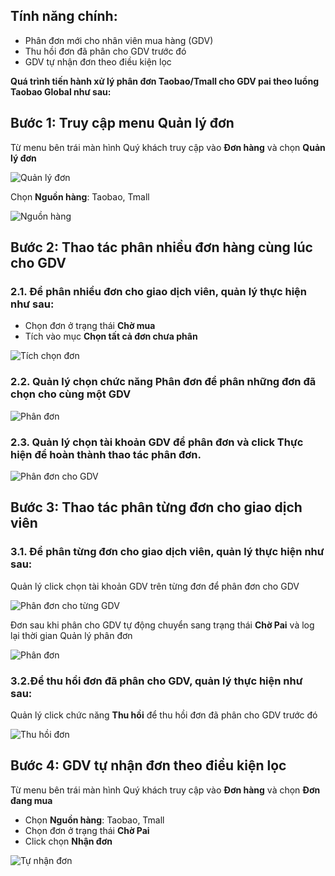 ## Tính năng chính: 
- Phân đơn mới cho nhân viên mua hàng (GDV)
- Thu hồi đơn đã phân cho GDV trước đó
- GDV tự nhận đơn theo điều kiện lọc

**Quá trình tiến hành xử lý phân đơn Taobao/Tmall cho GDV pai theo luồng Taobao Global như sau:**
## Bước 1: Truy cập menu Quản lý đơn
Từ menu bên trái màn hình Quý khách truy cập vào **Đơn hàng** và chọn **Quản lý đơn**

![Quản lý đơn](https://user-images.githubusercontent.com/75475064/105478067-46c46e80-5cd5-11eb-925b-fb42ef87f9a9.png)

Chọn **Nguồn hàng**: Taobao, Tmall

![Nguồn hàng](https://github.com/gobizvn/gobiz-docs/assets/73226975/bccdcae7-2cc4-4a06-9a98-53500a5cda6d)

## Bước 2: Thao tác phân nhiều đơn hàng cùng lúc cho GDV
### 2.1. Để phân nhiều đơn cho giao dịch viên, quản lý thực hiện như sau:
- Chọn đơn ở trạng thái **Chờ mua**
- Tích vào mục **Chọn tất cả đơn chưa phân**

![Tích chọn đơn](https://user-images.githubusercontent.com/75475064/105479376-f64e1080-5cd6-11eb-96cf-83112e3969b7.png)

### 2.2. Quản lý chọn chức năng Phân đơn để phân những đơn đã chọn cho cùng một GDV

![Phân đơn](https://user-images.githubusercontent.com/75475064/105479496-1aa9ed00-5cd7-11eb-9e7e-401c42da8bb4.png)

### 2.3. Quản lý chọn tài khoản GDV để phân đơn và click Thực hiện để hoàn thành thao tác phân đơn.

![Phân đơn cho GDV](https://user-images.githubusercontent.com/75475064/105479805-7ffdde00-5cd7-11eb-9770-5c4973d04640.png)

## Bước 3: Thao tác phân từng đơn cho giao dịch viên

### 3.1. Để phân từng đơn cho giao dịch viên, quản lý thực hiện như sau:

Quản lý click chọn tài khoản GDV trên từng đơn để phân đơn cho GDV

![Phân đơn cho từng GDV](https://user-images.githubusercontent.com/75475064/105479986-bf2c2f00-5cd7-11eb-9e41-4918b64d9860.png)

Đơn sau khi phân cho GDV tự động chuyển sang trạng thái **Chờ Pai** và log lại thời gian Quản lý phân đơn

![Phân đơn](https://user-images.githubusercontent.com/75475064/105480496-65783480-5cd8-11eb-928c-5604e41f0f7f.png)

### 3.2.Để thu hồi đơn đã phân cho GDV, quản lý thực hiện như sau:

Quản lý click chức năng **Thu hồi** để thu hồi đơn đã phân cho GDV trước đó

![Thu hồi đơn](https://user-images.githubusercontent.com/75475064/105480837-d7507e00-5cd8-11eb-8745-6c26e3c1c242.png)

## Bước 4: GDV tự nhận đơn theo điều kiện lọc

Từ menu bên trái màn hình Quý khách truy cập vào **Đơn hàng** và chọn **Đơn đang mua**
- Chọn **Nguồn hàng**: Taobao, Tmall
- Chọn đơn ở trạng thái **Chờ Pai**
- Click chọn **Nhận đơn**

![Tự nhận đơn](https://github.com/gobizvn/gobiz-docs/assets/73226975/0c815ae1-a179-4adf-9382-bb1425f602ff)



